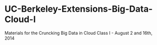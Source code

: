 UC-Berkeley-Extensions-Big-Data-Cloud-I
=======================================

Materials for the Cruncking Big Data in Cloud Class I - August 2 and 16th, 2014
